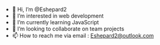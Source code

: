 - 👋 Hi, I’m @Eshepard2
- 👀 I’m interested in web development
- 🌱 I’m currently learning JavaScript
- 💞️ I’m looking to collaborate on team projects
- 📫 How to reach me via email : Eshepard2@outlook.com

<!---
Eshepard2/Eshepard2 is a ✨ special ✨ repository because its `README.md` (this file) appears on your GitHub profile.
You can click the Preview link to take a look at your changes.
--->
